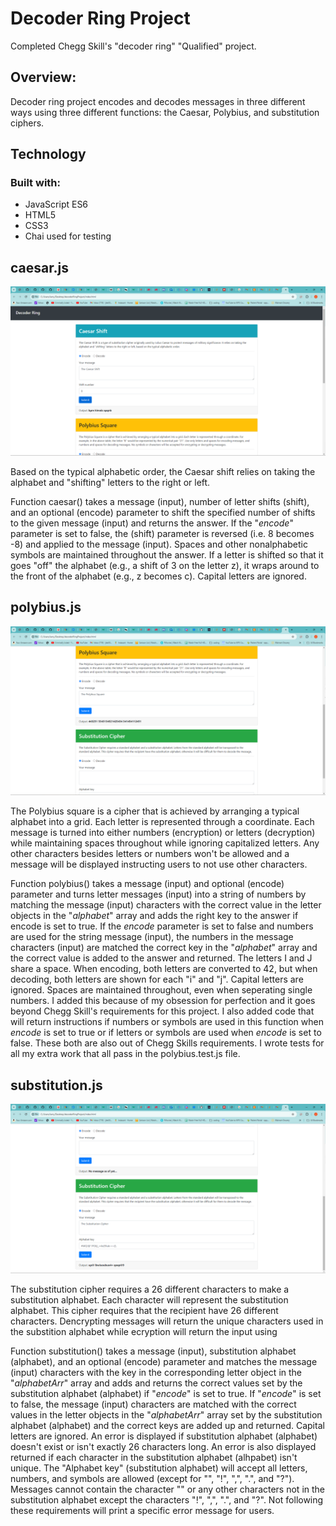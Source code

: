 # Decoder Ring Project

Completed Chegg Skill's "decoder ring" "Qualified" project.

## Overview:
Decoder ring project encodes and decodes messages in three different ways using three different functions: the Caesar, Polybius, and substitution ciphers.

## Technology

### Built with:
  * JavaScript ES6
  * HTML5
  * CSS3
  * Chai used for testing

## caesar.js

![Alt text](https://github.com/jlee55504/Decoder-ring-project/blob/main/imgs/Caesar%20cipher%20image.png?raw=true "The Caesar cipher")

Based on the typical alphabetic order, the Caesar shift relies on taking the alphabet and "shifting" letters to the right or left. 

Function caesar() takes a message (input), number of letter shifts (shift), and an optional (encode) parameter to shift the specified number of shifts to the given message (input) and returns the answer. If the "_encode_" parameter is set to false, the (shift) parameter is reversed (i.e. 8 becomes -8) and applied to the message (input). Spaces and other nonalphabetic symbols are maintained throughout the answer. If a letter is shifted so that it goes "off" the alphabet (e.g., a shift of 3 on the letter z), it wraps around to the front of the alphabet (e.g., z becomes c). Capital letters are ignored. 

## polybius.js

![Alt text](https://github.com/jlee55504/Decoder-ring-project/blob/main/imgs/Polybius%20square%20image.png?raw=true "The Polybius cipher")

The Polybius square is a cipher that is achieved by arranging a typical alphabet into a grid. Each letter is represented through a coordinate. Each message is turned into either numbers (encryption) or letters (decryption) while maintaining spaces throughout while ignoring capitalized letters. Any other characters besides letters or numbers won't be allowed and a message will be displayed instructing users to not use other characters.

Function polybius() takes a message (input) and optional (encode) parameter and turns letter messages (input) into a string of numbers by matching the message (input) characters with the correct value in the letter objects in the "_alphabet_" array and adds the right key to the answer if encode is set to true. If the _encode_ parameter is set to false and numbers are used for the string message (input), the numbers in the message characters (input) are matched the correct key in the "_alphabet_" array and the correct value is added to the answer and returned. The letters I and J share a space. When encoding, both letters are converted to 42, but when decoding, both letters are shown for each "i" and "j". Capital letters are ignored. Spaces are maintained throughout, even when seperating single numbers. I added this because of my obsession for perfection and it goes beyond Chegg Skill's requirements for this project. I also added code that will return instructions if numbers or symbols are used in this function when _encode_ is set to true or if letters or symbols are used when _encode_ is set to false. These both are also out of Chegg Skills requirements. I wrote tests for all my extra work that all pass in the polybius.test.js file.    

## substitution.js

![Alt text](https://github.com/jlee55504/Decoder-ring-project/blob/main/imgs/Subsitution%20image.png?raw=true "The Substitution cipher")

The substitution cipher requires a 26 different characters to make a substitution alphabet. Each character will represent the substitution alphabet. This cipher requires that the recipient have 26 different characters. Dencrypting messages will return the unique characters used in the substition alphabet while ecryption will return the input using 

Function substitution() takes a message (input), substitution alphabet (alphabet), and an optional (encode) parameter and matches the message (input) characters with the key in the corresponding letter object in the "_alphabetArr_" array and adds and returns the correct values set by the substitution alphabet (alphabet) if "_encode_" is set to true. If "_encode_" is set to false, the message (input) characters are matched with the correct values in the letter objects in the "_alphabetArr_" array set by the substitution alphabet (alphabet) and the correct keys are added up and returned. Capital letters are ignored. An error is displayed if substitution alphabet (alphabet) doesn't exist or isn't exactly 26 characters long. An error is also displayed returned if each character in the substitution alphabet (alhpabet) isn't unique. The "Alphabet key" (substitution alphabet) will accept all letters, numbers, and symbols are allowed (except for "\", "!", ",", ".", and "?"). Messages cannot contain the character "\" or any other characters not in the substitution alphabet except the characters "!", ",", ".", and "?". Not following these requirements will print a specific error message for users.

